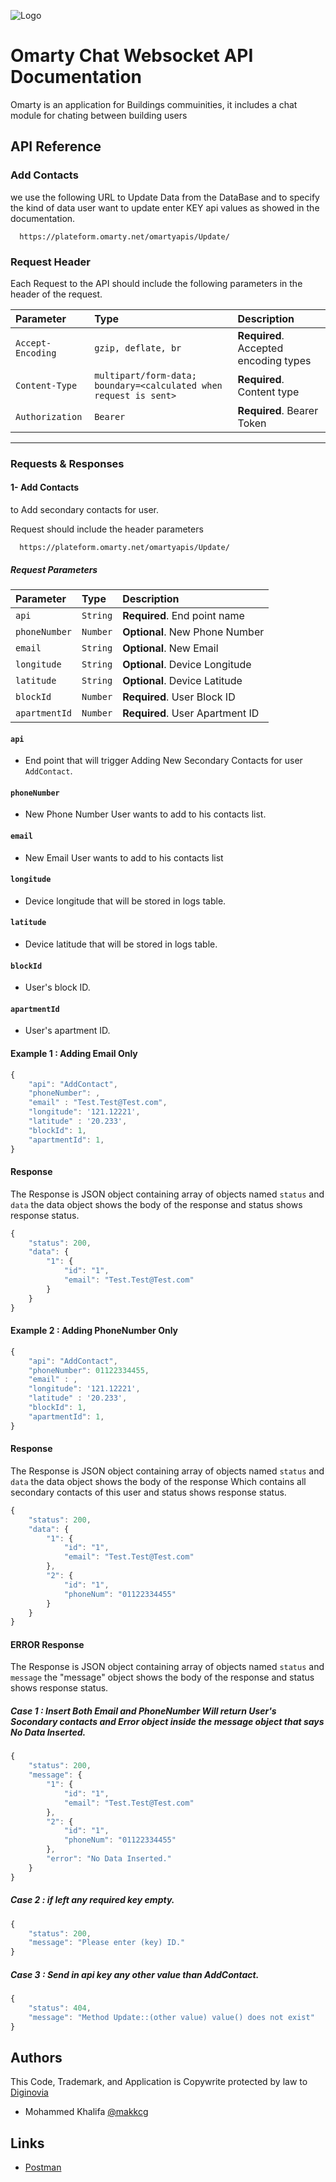 

![Logo](https://drive.google.com/file/d/1z_xTBMAlD-3KRg0wOlr_peJlrD81J1d4/view?usp=drive_link)


# Omarty Chat Websocket API Documentation

Omarty is an application for Buildings commuinities, it includes a chat module for chating between building users




## API Reference
### **Add Contacts**
we use the following URL to Update Data from the DataBase and to specify the kind of data user want to update enter KEY api values as showed in the documentation.
```http
  https://plateform.omarty.net/omartyapis/Update/
```

### **Request Header**
Each Request to the API should include the following parameters in the header of the request.

| Parameter | Type     | Description                |
| :-------- | :------- | :------------------------- |
| `Accept-Encoding` | `gzip, deflate, br` | **Required**. Accepted encoding types |
| `Content-Type` | `multipart/form-data; boundary=<calculated when request is sent>` | **Required**. Content type|
| `Authorization` | `Bearer` | **Required**. Bearer Token|

------------------------------
### **Requests & Responses**

#### **1- Add Contacts**
to Add secondary contacts for user.

Request should include the header parameters
```http
  https://plateform.omarty.net/omartyapis/Update/
```
##### **Request Parameters**

| Parameter | Type     | Description                       |
| :-------- | :------- | :-------------------------------- |
| `api` | `String` | **Required**. End point name|
| `phoneNumber` | `Number` | **Optional**. New Phone Number|
| `email` | `String` | **Optional**. New Email|
| `longitude` | `String` | **Optional**. Device Longitude|
| `latitude` | `String` | **Optional**. Device Latitude|
| `blockId` | `Number` | **Required**. User Block ID|
| `apartmentId` | `Number` | **Required**. User Apartment ID|


#### `api`

- End point that will trigger Adding New Secondary Contacts for user `AddContact`.

#### `phoneNumber`

- New Phone Number User wants to add to his contacts list.

#### `email`

- New Email User wants to add to his contacts list

#### `longitude`

- Device longitude that will be stored in logs table.

#### `latitude`

- Device latitude that will be stored in logs table.

#### `blockId`

- User's block ID.

#### `apartmentId`

- User's apartment ID.


#### Example 1 : Adding Email Only 

```javascript
{
	"api": "AddContact",
	"phoneNumber": ,
	"email" : "Test.Test@Test.com",
	"longitude": '121.12221',
	"latitude" : '20.233',
	"blockId": 1,
	"apartmentId": 1,
}
```

#### Response
The Response is JSON object containing array of objects named `status` and `data` the data object shows the body of the response and status shows response status.

```javascript
{
    "status": 200,
    "data": {
        "1": {
            "id": "1",
            "email": "Test.Test@Test.com"
        }
    }
}
```

#### Example 2 : Adding PhoneNumber Only 

```javascript
{
	"api": "AddContact",
	"phoneNumber": 01122334455,
	"email" : ,
	"longitude": '121.12221',
	"latitude" : '20.233',
	"blockId": 1,
	"apartmentId": 1,
}
```

#### Response
The Response is JSON object containing array of objects named `status` and `data` the data object shows the body of the response Which contains all secondary contacts of this user and status shows response status.

```javascript
{
    "status": 200,
    "data": {
        "1": {
            "id": "1",
            "email": "Test.Test@Test.com"
        },
        "2": {
            "id": "1",
            "phoneNum": "01122334455"
        }
    }
}
```


#### ERROR Response
The Response is JSON object containing array of objects named `status` and `message` the "message" object shows the body of the response and status shows response status.


##### Case 1 : Insert Both Email and PhoneNumber Will return User's Socondary contacts and Error object inside the message object that says No Data Inserted.
```javascript
{
    "status": 200,
    "message": {
        "1": {
            "id": "1",
            "email": "Test.Test@Test.com"
        },
        "2": {
            "id": "1",
            "phoneNum": "01122334455"
        },
        "error": "No Data Inserted."
    }
}
```


##### Case 2 : if left any required key empty.
```javascript
{
    "status": 200,
    "message": "Please enter (key) ID."
}
```

##### Case 3 : Send in api key any other value than AddContact.
```javascript
{
    "status": 404,
    "message": "Method Update::(other value) value() does not exist"
}
```

## Authors

This Code, Trademark, and Application is Copywrite protected by law to [Diginovia](https://diginovia.com/)
- Mohammed Khalifa [@makkcg](https://github.com/makkcg)

## Links

- [Postman](https://omarty.postman.co/workspace/Omarty-Workspace-VPS~7efc4af7-9f9e-48ce-a5b5-d127cfd455b1/overview)

